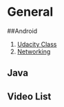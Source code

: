 # General
##Android
1. [Udacity Class](https://www.udacity.com/)
2. [Networking](https://lagunita.stanford.edu/courses/Engineering/Networking-SP/SelfPaced/about)
## Java
## Video List
